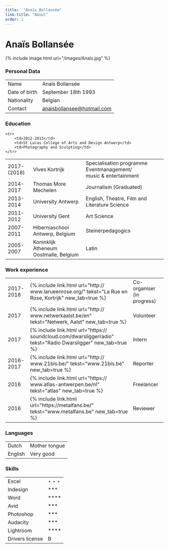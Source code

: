 ```yaml
---
title:  "Anaïs Bollansée"
link-title: "About"
order: 1
---
```


# Anaïs Bollansée

{% include image.html url="/images/Anaïs.jpg" %}

### Personal Data

<table>
	<tr>
		<td>Name</td>
		<td>Anaïs Bollansée</td>
	</tr>
	<tr>
		<td>Date of birth</td>
		<td>September 18th 1993</td>
	</tr>
	<tr>
		<td>Nationality</td>
		<td>Belgian</td>
	</tr>
	<tr>
		<td>Contact</td>
		<td><a href="mailto:anaisbollansee@hotmail.com">anaisbollansee@hotmail.com</a></td>
	</tr>
</table>


### Education


<table>
<tr>
		<td>2017-(2018)</td>
		<td>Vives Kortrijk</td>
		<td>Specialisation programme Eventmanagement/ music&nbsp;&&nbsp;entertainment</td>
	</tr>
<tr>
		<td>2014-2017</td>
		<td>Thomas More Mechelen</td>
		<td>Journalism (Graduated)</td>
	</tr>
<tr>
		<td>2013-2014</td>
		<td>University Antwerp</td>
		<td>English, Theatre, Film and Literature&nbsp;Science</td>
	</tr>
	
	<tr>
		<td>2012-2013</td>
		<td>St Lucas College of Arts and Design Antwerp</td>
		<td>Photography and Sculpting</td>
	</tr>
<tr>
		<td>2011-2012</td>
		<td>University Gent</td>
		<td>Art Science</td>
	</tr>
	
<tr>
		<td>2007-2011</td>
		<td>Hiberniaschool Antwerp, Belgium</td>
		<td>Steinerpedagogics</td>
	</tr>
<tr>
		<td>2005-2007</td>
		<td>Koninklijk Atheneum Oostmalle, Belgium</td>
		<td>Latin</td>
	</tr>
</table>


 

### Work experience



<table>
<tr>
		<td>2017-2018</td>
		<td>{% include link.html url="http://		www.larueenrose.org/" tekst="La Rue en 		Rose, Kortrijk" new_tab=true %}</td>
		<td>Co-organiser (in progress)</td>
	</tr>
<tr>
		<td>2017</td>
		<td>{% include link.html url="http://		www.netwerkaalst.be/en" tekst="Netwerk, 		Aalst" new_tab=true %}</td>
		<td>Volunteer</td>
	</tr>
<tr>
		<td>2017</td>
		<td>{% include link.html url="https://		soundcloud.com/dwarsliggerradio" 			tekst="Radio Dwarsligger" new_tab=true 		%}</td>
		<td>Intern</td>
	</tr>
<tr>
		<td>2016-2017</td>
		<td>{% include link.html url="http://		www.21bis.be/" tekst="www.21bis.be" 		new_tab=true %}</td>
		<td>Reporter</td>
	</tr>
	
<tr>
		<td>2016</td>
		<td>{% include link.html url="https://		www.atlas-antwerpen.be/nl" 				tekst="atlas" new_tab=true %}</td>
		<td>Freelancer</td>
	</tr>
<tr>
		<td>2016</td>
		<td>{% include link.html url="https://metalfans.be/" tekst="www.metalfans.be" new_tab=true %}
</td>
		<td>Reviewer</td>
	</tr>
</table>

### Languages

<table>
	<tr>
		<td>Dutch</td>
		<td>Mother tongue</td>
	</tr>
	<tr>
		<td>English</td>
		<td>Very good</td>
	</tr>
</table>


### Skills

<table>
	<tr>
		<td>Excel</td>
		<td>	&#8902;	&#8902;	&#8902;</td>
	</tr>
	<tr>
		<td>Indesign</td>
		<td>***</td>
	</tr>
	<tr>
		<td>Word</td>
		<td>****</td>
	</tr>
	<tr>
		<td>Avid</td>
		<td>***</td>
	</tr>
	<tr>
		<td>Photoshop</td>
		<td>***</td>
	</tr>
	<tr>
		<td>Audacity</td>
		<td>***</td>
	</tr>
	<tr>
		<td>Lightroom</td>
		<td>****</td>
	</tr>
	<tr>
		<td>Drivers license</td>
		<td>B</td>
	</tr>
	</table>



